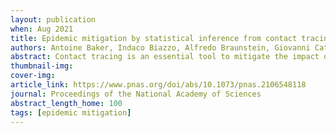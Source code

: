 ```yaml
---
layout: publication
when: Aug 2021
title: Epidemic mitigation by statistical inference from contact tracing data
authors: Antoine Baker, Indaco Biazzo, Alfredo Braunstein, Giovanni Catania, Luca Dall’Asta, Alessandro Ingrosso, Florent Krzakala, Fabio Mazza, Marc Mezard, Anna Paola Muntoni, Maria Refinetti, <a href="https://stefsmlab.github.io/people/stefanosaraomannelli/"><u>Stefano Sarao Mannelli</u></a>, Lenka Zdeborova
abstract: Contact tracing is an essential tool to mitigate the impact of a pandemic, such as the COVID-19 pandemic. In order to achieve efficient and scalable contact tracing in real time, digital devices can play an important role. While a lot of attention has been paid to analyzing the privacy and ethical risks of the associated mobile applications, so far much less research has been devoted to optimizing their performance and assessing their impact on the mitigation of the epidemic. We develop Bayesian inference methods to estimate the risk that an individual is infected. This inference is based on the list of his recent contacts and their own risk levels, as well as personal information such as results of tests or presence of syndromes. We propose to use probabilistic risk estimation to optimize testing and quarantining strategies for the control of an epidemic. Our results show that in some range of epidemic spreading (typically when the manual tracing of all contacts of infected people becomes practically impossible but before the fraction of infected people reaches the scale where a lockdown becomes unavoidable), this inference of individuals at risk could be an efficient way to mitigate the epidemic. Our approaches translate into fully distributed algorithms that only require communication between individuals who have recently been in contact. Such communication may be encrypted and anonymized, and thus, it is compatible with privacy-preserving standards. We conclude that probabilistic risk estimation is capable of enhancing the performance of digital contact tracing and should be considered in the mobile applications.
thumbnail-img:
cover-img:
article_link: https://www.pnas.org/doi/abs/10.1073/pnas.2106548118
journal: Proceedings of the National Academy of Sciences
abstract_length_home: 100
tags: [epidemic mitigation]
---
```

